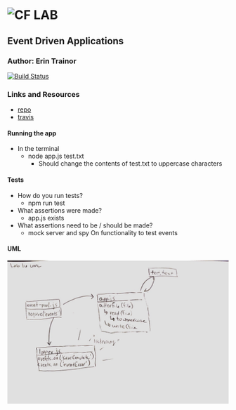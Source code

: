 ![CF](http://i.imgur.com/7v5ASc8.png) LAB
=================================================

## Event Driven Applications

### Author: Erin Trainor
[![Build Status](https://www.travis-ci.com/401-advanced-javascript-401d29/lab-16.svg?branch=master)](https://www.travis-ci.com/401-advanced-javascript-401d29/lab-16)

### Links and Resources
* [repo](https://github.com/401-advanced-javascript-401d29/lab-16/pull/2)
* [travis](https://www.travis-ci.com/)

#### Running the app
* In the terminal
  * node app.js test.txt
    * Should change the contents of test.txt to uppercase characters 
  
#### Tests
* How do you run tests?
  * npm run test
* What assertions were made?
  * app.js exists
* What assertions need to be / should be made?
  * mock server and spy On functionality to test events

#### UML
![UML Image](./assets/uml.jpg)
